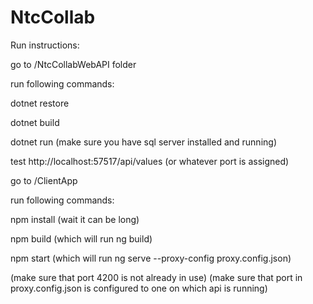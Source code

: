 # NtcCollab


Run instructions:

go to /NtcCollabWebAPI folder

run following commands:

dotnet restore

dotnet build

dotnet run (make sure you have sql server installed and running)

test http://localhost:57517/api/values (or whatever port is assigned)


go to /ClientApp

run following commands:

npm install (wait it can be long)

npm build (which will run ng build)

npm start (which will run ng serve --proxy-config proxy.config.json) 

(make sure that port 4200 is not already in use)
(make sure that port in proxy.config.json is configured to one on which api is running)

